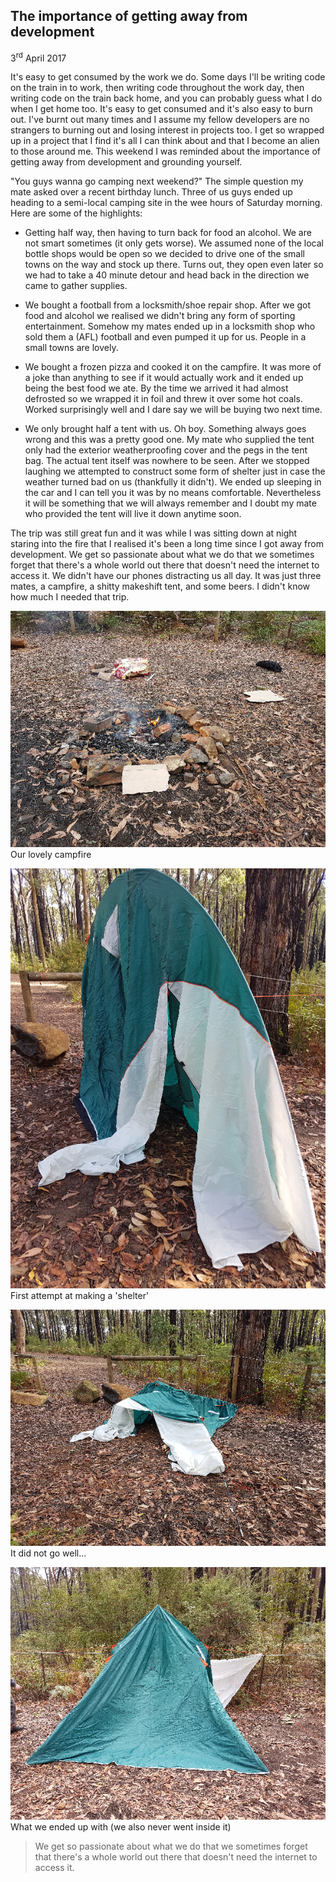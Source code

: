 ## The importance of getting away from development

3<sup>rd</sup> April 2017

It's easy to get consumed by the work we do. Some days I'll be writing code on the train in to work, then writing code throughout the work day, then writing code on the train back home, and you can probably guess what I do when I get home too. It's easy to get consumed and it's also easy to burn out. I've burnt out many times and I assume my fellow developers are no strangers to burning out and losing interest in projects too. I get so wrapped up in a project that I find it's all I can think about and that I become an alien to those around me. This weekend I was reminded about the importance of getting away from development and grounding yourself.  

"You guys wanna go camping next weekend?" The simple question my mate asked over a recent birthday lunch. Three of us guys ended up heading to a semi-local camping site in the wee hours of Saturday morning. Here are some of the highlights:

- Getting half way, then having to turn back for food an alcohol. We are not smart sometimes (it only gets worse). We assumed none of the local bottle shops would be open so we decided to drive one of the small towns on the way and stock up there. Turns out, they open even later so we had to take a 40 minute detour and head back in the direction we came to gather supplies.

- We bought a football from a locksmith/shoe repair shop. After we got food and alcohol we realised we didn't bring any form of sporting entertainment. Somehow my mates ended up in a locksmith shop who sold them a (AFL) football and even pumped it up for us. People in a small towns are lovely.

- We bought a frozen pizza and cooked it on the campfire. It was more of a joke than anything to see if it would actually work and it ended up being the best food we ate. By the time we arrived it had almost defrosted so we wrapped it in foil and threw it over some hot coals. Worked surprisingly well and I dare say we will be buying two next time.

- We only brought half a tent with us. Oh boy. Something always goes wrong and this was a pretty good one. My mate who supplied the tent only had the exterior weatherproofing cover and the pegs in the tent bag. The actual tent itself was nowhere to be seen. After we stopped laughing we attempted to construct some form of shelter just in case the weather turned bad on us (thankfully it didn't). We ended up sleeping in the car and I can tell you it was by no means comfortable. Nevertheless it will be something that we will always remember and I doubt my mate who provided the tent will live it down anytime soon.

The trip was still great fun and it was while I was sitting down at night staring into the fire that I realised it's been a long time since I got away from development. We get so passionate about what we do that we sometimes forget that there's a whole world out there that doesn't need the internet to access it. We didn't have our phones distracting us all day. It was just three mates, a campfire, a shitty makeshift tent, and some beers. I didn't know how much I needed that trip.

![camping 1](images/camping/camping1.jpg)
Our lovely campfire

![camping 2](images/camping/camping2.jpg)
First attempt at making a 'shelter'

![camping 4](images/camping/camping4.jpg)
It did not go well...

![camping 3](images/camping/camping3.jpg)
What we ended up with (we also never went inside it) 

> We get so passionate about what we do that we sometimes forget that there's a whole world out there that doesn't need the internet to access it.